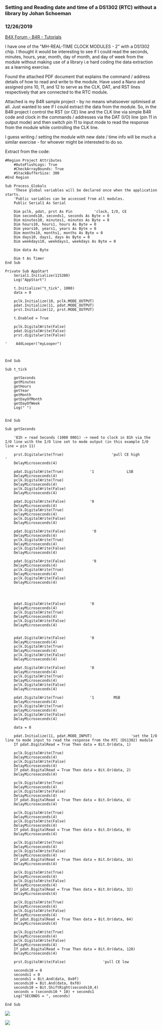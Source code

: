 ### Setting and Reading date and time of a DS1302 (RTC) without a library by Johan Schoeman
### 12/26/2019
[B4X Forum - B4R - Tutorials](https://www.b4x.com/android/forum/threads/112488/)

I have one of the "MH-REAL-TIME CLOCK MODULES - 2" with a DS1302 chip. I thought it would be interesting to see if I could read the seconds, minutes, hours, year, month, day of month, and day of week from the module without making use of a library i.e hard coding the data extraction as a learning exercise.  
  
Found the attached PDF document that explains the command / address details of how to read and write to the module. Have used a Nano and assigned pins 10, 11, and 12 to serve as the CLK, DAT, and RST lines respectively that are connected to the RTC module.  
  
Attached is my B4R sample project - by no means whatsoever optimised at all. Just wanted to see if I could extract the data from the module. So, in the B4R project I control the RST (or CE) line and the CLK line via simple B4R code and clock in the commands / addresses via the DAT (I/O) line (pin 11 in output mode) and then switch pin 11 to input mode to read the response from the module while controlling the CLK line.  
  
I guess writing / setting the module with new date / time info will be much a similar exercise - for whoever might be interested to do so.  
  
Extract from the code:  
  

```B4X
#Region Project Attributes  
    #AutoFlushLogs: True  
    #CheckArrayBounds: True  
    #StackBufferSize: 300  
#End Region  
  
Sub Process_Globals  
    'These global variables will be declared once when the application starts.  
    'Public variables can be accessed from all modules.  
    Public Serial1 As Serial  
      
    Dim pclk, pdat, prst As Pin          'clock, I/O, CE  
    Dim seconds10, seconds1, seconds As Byte = 0  
    Dim minutes10, minutes1, minutes As Byte = 0  
    Dim hours10, hours1, hours As Byte = 0  
    Dim years10, years1, years As Byte = 0  
    Dim months10, months1, months As Byte = 0  
    Dim days10, days1, days As Byte = 0  
    Dim weekdays10, weekdays1, weekdays As Byte = 0  
      
    Dim data As Byte  
      
    Dim t As Timer  
End Sub  
  
Private Sub AppStart  
    Serial1.Initialize(115200)  
    Log("AppStart")  
      
    t.Initialize("t_tick", 1000)  
    data = 0  
      
    pclk.Initialize(10, pclk.MODE_OUTPUT)  
    pdat.Initialize(11, pdat.MODE_OUTPUT)  
    prst.Initialize(12, prst.MODE_OUTPUT)  
      
    t.Enabled = True  
      
    pclk.DigitalWrite(False)  
    pdat.DigitalWrite(False)  
    prst.digitalwrite(False)  
      
'    AddLooper("myLooper")  
      
      
      
End Sub  
  
Sub t_tick  
      
    getSeconds  
    getMinutes  
    getHours  
    getYear  
    getMonth  
    getDayOfMonth  
    getDayOfWeek  
    Log(" ")  
      
      
End Sub  
  
Sub getSeconds  
      
    '81h = read Seconds (1000 0001) -> need to clock in 81h via the I/O line with the I/O line set to mode output (in this example I/O line = pin 11)  
      
    prst.Digitalwrite(True)                      'pull CE high                  '  
    DelayMicroseconds(4)  
      
    pdat.DigitalWrite(True)            '1               LSB  
    DelayMicroseconds(4)  
    pclk.DigitalWrite(True)  
    DelayMicroseconds(4)  
    pclk.DigitalWrite(False)  
    DelayMicroseconds(4)  
      
    pdat.DigitalWrite(False)           '0  
    DelayMicroseconds(4)  
    pclk.DigitalWrite(True)  
    DelayMicroseconds(4)  
    pclk.DigitalWrite(False)  
    DelayMicroseconds(4)  
      
    pdat.DigitalWrite(False)            '0  
    DelayMicroseconds(4)  
    pclk.DigitalWrite(True)  
    DelayMicroseconds(4)  
    pclk.DigitalWrite(False)  
    DelayMicroseconds(4)  
      
    pdat.DigitalWrite(False)            '0  
    DelayMicroseconds(4)  
    pclk.DigitalWrite(True)  
    DelayMicroseconds(4)  
    pclk.DigitalWrite(False)  
    DelayMicroseconds(4)  
      
      
      
      
    pdat.DigitalWrite(False)           '0  
    DelayMicroseconds(4)  
    pclk.DigitalWrite(True)  
    DelayMicroseconds(4)  
    pclk.DigitalWrite(False)  
    DelayMicroseconds(4)  
      
      
    pdat.DigitalWrite(False)           '0  
    DelayMicroseconds(4)  
    pclk.DigitalWrite(True)  
    DelayMicroseconds(4)  
    pclk.DigitalWrite(False)  
    DelayMicroseconds(4)  
      
    pdat.DigitalWrite(False)           '0  
    DelayMicroseconds(4)  
    pclk.DigitalWrite(True)  
    DelayMicroseconds(4)  
    pclk.DigitalWrite(False)  
    DelayMicroseconds(4)  
      
    pdat.DigitalWrite(True)            '1         MSB  
    DelayMicroseconds(4)  
    pclk.DigitalWrite(True)  
    DelayMicroseconds(4)  
    pclk.DigitalWrite(False)  
    DelayMicroseconds(4)  
      
    data = 0  
      
    pdat.Initialize(11, pdat.MODE_INPUT)                  'set the I/O line to mode input to read the response from the RTC (DS1302) module  
    If pdat.DigitalRead = True Then data = Bit.Or(data, 1)  
      
    pclk.DigitalWrite(True)  
    DelayMicroseconds(4)  
    pclk.DigitalWrite(False)  
    DelayMicroseconds(4)  
    If pdat.DigitalRead = True Then data = Bit.Or(data, 2)  
    DelayMicroseconds(4)  
      
    pclk.DigitalWrite(True)  
    DelayMicroseconds(4)  
    pclk.DigitalWrite(False)  
    DelayMicroseconds(4)  
    If pdat.DigitalRead = True Then data = Bit.Or(data, 4)  
    DelayMicroseconds(4)  
      
    pclk.DigitalWrite(True)  
    DelayMicroseconds(4)  
    pclk.DigitalWrite(False)  
    DelayMicroseconds(4)  
    If pdat.DigitalRead = True Then data = Bit.Or(data, 8)  
    DelayMicroseconds(4)  
      
    pclk.DigitalWrite(True)  
    DelayMicroseconds(4)  
    pclk.DigitalWrite(False)  
    DelayMicroseconds(4)  
    If pdat.DigitalRead = True Then data = Bit.Or(data, 16)  
    DelayMicroseconds(4)  
      
    pclk.DigitalWrite(True)  
    DelayMicroseconds(4)  
    pclk.DigitalWrite(False)  
    DelayMicroseconds(4)  
    If pdat.DigitalRead = True Then data = Bit.Or(data, 32)  
    DelayMicroseconds(4)  
      
    pclk.DigitalWrite(True)  
    DelayMicroseconds(4)  
    pclk.DigitalWrite(False)  
    DelayMicroseconds(4)  
    If pdat.DigitalRead = True Then data = Bit.Or(data, 64)  
    DelayMicroseconds(4)  
      
    pclk.DigitalWrite(True)  
    DelayMicroseconds(4)  
    pclk.DigitalWrite(False)  
    DelayMicroseconds(4)  
    If pdat.DigitalRead = True Then data = Bit.Or(data, 128)  
    DelayMicroseconds(4)  
      
    prst.DigitalWrite(False)                 'pull CE low  
      
    seconds10 = 0  
    seconds1 = 0  
    seconds1 = Bit.And(data, 0x0f)  
    seconds10 = Bit.And(data, 0xf0)  
    seconds10 = Bit.ShiftRight(seconds10,4)  
    seconds = (seconds10 * 10) + seconds1  
    Log("SECONDS = ", seconds)  
  
End Sub
```

  
  
![](https://www.b4x.com/android/forum/attachments/86725)  
  
  
![](https://www.b4x.com/android/forum/attachments/86726)